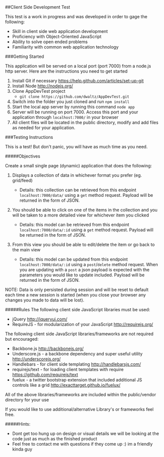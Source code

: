 ##Client Side Development Test

This test is a work in progress and was developed in order to gage the following:
* Skill in client side web application development
* Proficiency with Object-Oriented JavaScript
* Ability to solve open ended problems
* Familiarity with common web application technology

###Getting Started

This application will be served on a local port (port 7000) from a node.js http server.
Here are the instructions you need to get started

1. Install Git if necessary https://help.github.com/articles/set-up-git
2. Install Node http://nodejs.org/
3. Clone AppDevTest project
    * `git clone https://github.com/dwaltz/AppDevTest.git`
4. Switch into the folder you just cloned and run `npm install`
5. Start the local app server by running this command `node app`
6. Server will be running on port 7000. Access this port and your application through `localhost:7000/` in your browser
7. All client files will be located in the public directory, modify and add files as needed for your application.

###Testing Instructions

This is a test! But don't panic, you will have as much time as you need.

#####Objectives

Create a small single page (dynamic) application that does the following:

1. Displays a collection of data in whichever format you prefer (eg. grid/feed)
	* Details: this collection can be retrieved from this endpoint `localhost:7000/data/` using a `get` method request. Payload will be returned in the form of JSON.

2. You should be able to click on one of the items in the collection and you will be taken to a more detailed view for whichever item you clicked
	* Details: this model can be retrieved from this endpoint `localhost:7000/data/:id` using a `get` method request. Payload will be returned in the form of JSON.

3. From this view you should be able to edit/delete the item or go back to the main view
	* Details:  this model can be updated from this endpoint `localhost:7000/data/:id` using a `post`/`delete` method request. When you are updating with a `post` a json payload is expected with the parameters you would like to update included.  Payload will be returned in the form of JSON.

NOTE: Data is only persisted during session and will be reset to default each time a new session is started (when you close your browser any changes you made to data will be lost).


#####Rules
The following client side JavaScript libraries must be used:
* jQuery http://jqueryui.com/
* RequireJS - for modularization of your JavaScript http://requirejs.org/

The following client side JavaScript libraries/frameworks are not required but encouraged:
* Backbone.js http://backbonejs.org/
* Underscore.js - a backbone dependency and super useful utility http://underscorejs.org/
* Handlebars - for client side templating http://handlebarsjs.com/
* requirejs/text - for loading client templates with require https://github.com/requirejs/text
* fuelux - a twitter bootstrap extension that included additional JS controls like a grid http://exacttarget.github.io/fuelux/

All of the above libraries/frameworks are included within the public/vendor directory for your use

If you would like to use additional/alternative Library's or frameworks feel free.

#####Hints:

* Dont get too hung up on design or visual details we will be looking at the code just as much as the finished product
* Feel free to contact me with questions if they come up :) im a friendly kinda guy

